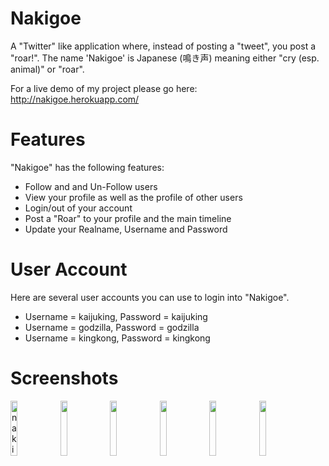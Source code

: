 # Nakigoe
A "Twitter" like application where, instead of posting a "tweet", you post a "roar!". The name 'Nakigoe' is Japanese (鳴き声) meaning either "cry (esp. animal)" or "roar". 

For a live demo of my project please go here: http://nakigoe.herokuapp.com/

# Features
"Nakigoe" has the following features:
<ul>
<li>Follow and and Un-Follow users</li>
<li>View your profile as well as the profile of other users</li>
<li>Login/out of your account</li>
<li>Post a "Roar" to your profile and the main timeline</li>
<li>Update your Realname, Username and Password</li>
</ul>

# User Account
Here are several user accounts you can use to login into "Nakigoe".
- Username = kaijuking, Password = kaijuking
- Username = godzilla, Password = godzilla
- Username = kingkong, Password = kingkong

# Screenshots
<img src="https://cloud.githubusercontent.com/assets/17255794/14541750/4f4be9e2-0240-11e6-9de2-621eaaa4cabe.png" width="15%" alt='nakigoe login'></img>
<img src='https://cloud.githubusercontent.com/assets/17255794/14541783/820cdc38-0240-11e6-8f9c-4828cb2be46c.png' width="15%"></img>
<img src='https://cloud.githubusercontent.com/assets/17255794/14541784/84e5384c-0240-11e6-8136-680394b3a1ab.png' width="15%"></img>
<img src='https://cloud.githubusercontent.com/assets/17255794/14541814/abf86cba-0240-11e6-9b7f-7627be55c243.png' width="15%"></img>
<img src='https://cloud.githubusercontent.com/assets/17255794/14541843/c6506d1a-0240-11e6-93b7-94be8349a81a.png' width="15%"></img>
<img src='https://cloud.githubusercontent.com/assets/17255794/14541869/e1afa896-0240-11e6-959d-771a4d69e321.png' width="15%"></img>
